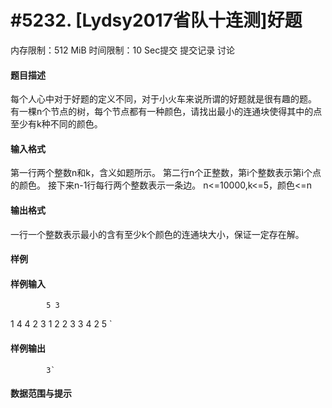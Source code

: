 
# #5232. [Lydsy2017省队十连测]好题
内存限制：512 MiB 时间限制：10 Sec提交 提交记录 讨论
#### 题目描述
每个人心中对于好题的定义不同，对于小火车来说所谓的好题就是很有趣的题。
有一棵n个节点的树，每个节点都有一种颜色，请找出最小的连通块使得其中的点至少有k种不同的颜色。

#### 输入格式
第一行两个整数n和k，含义如题所示。
第二行n个正整数，第i个整数表示第i个点的颜色。
接下来n-1行每行两个整数表示一条边。
n<=10000,k<=5，颜色<=n

#### 输出格式
一行一个整数表示最小的含有至少k个颜色的连通块大小，保证一定存在解。

#### 样例

#### 样例输入

			5 3
1 4 4 2 3
1 2
2 3
3 4
2 5	
`
#### 样例输出

			3`
#### 数据范围与提示

